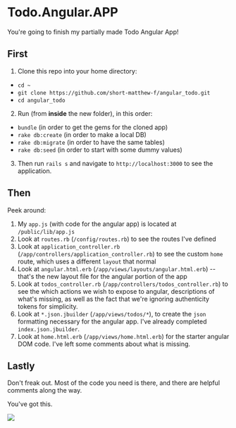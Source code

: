 # Todo.Angular.APP

You're going to finish my partially made Todo Angular App!

## First

1. Clone this repo into your home directory:
  - `cd ~`
  - `git clone https://github.com/short-matthew-f/angular_todo.git`
  - `cd angular_todo`
2. Run (from **inside** the new folder), in this order:
  - `bundle` (in order to get the gems for the cloned app)
  - `rake db:create` (in order to make a local DB)
  - `rake db:migrate` (in order to have the same tables)
  - `rake db:seed` (in order to start with some dummy values)
3. Then run `rails s` and navigate to `http://localhost:3000` to see the application.

## Then

Peek around:

1. My `app.js` (with code for the angular app) is located at `/public/lib/app.js`
2. Look at `routes.rb` (`/config/routes.rb`) to see the routes I've defined
3. Look at `application_controller.rb` (`/app/controllers/application_controller.rb`) to see the custom `home` route, which uses a different `layout` that normal
4. Look at `angular.html.erb` (`/app/views/layouts/angular.html.erb`) -- that's the new layout file for the angular portion of the app
5. Look at `todos_controller.rb` (`/app/controllers/todos_controller.rb`) to see the which actions we wish to expose to angular, descriptions of what's missing, as well as the fact that we're ignoring authenticity tokens for simplicity.
6. Look at `*.json.jbuilder` (`/app/views/todos/*`), to create the `json` formatting necessary for the angular app.  I've already completed `index.json.jbuilder`.
7. Look at `home.html.erb` (`/app/views/home.html.erb`) for the starter angular DOM code.  I've left some comments about what is missing.

## Lastly

Don't freak out.  Most of the code you need is there, and there are helpful comments along the way.  

You've got this.

![](https://upload.wikimedia.org/wikipedia/en/9/98/Stuart_Smalley.jpg)
